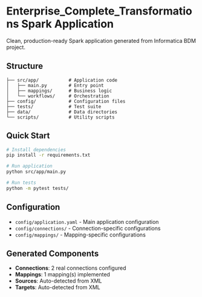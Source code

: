 # Enterprise_Complete_Transformations Spark Application

Clean, production-ready Spark application generated from Informatica BDM project.

## Structure

```
├── src/app/           # Application code
│   ├── main.py        # Entry point
│   ├── mappings/      # Business logic
│   └── workflows/     # Orchestration
├── config/            # Configuration files
├── tests/             # Test suite
├── data/              # Data directories
└── scripts/           # Utility scripts
```

## Quick Start

```bash
# Install dependencies
pip install -r requirements.txt

# Run application
python src/app/main.py

# Run tests
python -m pytest tests/
```

## Configuration

- `config/application.yaml` - Main application configuration
- `config/connections/` - Connection-specific configurations  
- `config/mappings/` - Mapping-specific configurations

## Generated Components

- **Connections**: 2 real connections configured
- **Mappings**: 1 mapping(s) implemented
- **Sources**: Auto-detected from XML
- **Targets**: Auto-detected from XML
